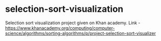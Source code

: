 # selection-sort-visualization
Selection sort visualization project given on Khan academy. 
Link - https://www.khanacademy.org/computing/computer-science/algorithms/sorting-algorithms/p/project-selection-sort-visualizer

